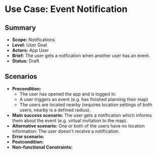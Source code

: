 # Use Case: Event Notification

## Summary

- **Scope:** Notifications
- **Level:** User Goal
- **Actors:** App User
- **Brief:** The user gets a notfication when another user has an event.
- **Status:** Draft

## Scenarios

- **Precondition:**
  - The user has opened the app and is logged in.
  - A user triggers an event (e.g. has finished planning their map)
  - The users are located nearby (requires location settings of both users, nearby is a defined radius).
- **Main success scenario:**
  The user gets a notification which informs them about the event (e.g. virtual invitation to the map).
- **Alternative scenario:**
  One or both of the users have no location information: The user doesn't receive a notification.
- **Error scenario:**
- **Postcondition:**
- **Non-functional Constraints:**
